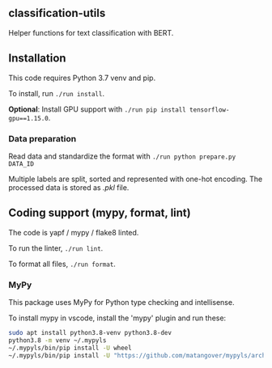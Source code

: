 ## classification-utils

Helper functions for text classification with BERT.

## Installation

This code requires Python 3.7 venv and pip.

To install, run `./run install`.

**Optional**: Install GPU support with `./run pip install tensorflow-gpu==1.15.0`.

### Data preparation

Read data and standardize the format with `./run python prepare.py DATA_ID`

Multiple labels are split, sorted and represented with one-hot encoding.
The processed data is stored as _.pkl_ file.

## Coding support (mypy, format, lint)

The code is yapf / mypy / flake8 linted.

To run the linter, `./run lint`.

To format all files, `./run format`.

### MyPy

This package uses MyPy for Python type checking and intellisense.

To install mypy in vscode, install the 'mypy' plugin and run these:

```sh
sudo apt install python3.8-venv python3.8-dev
python3.8 -m venv ~/.mypyls
~/.mypyls/bin/pip install -U wheel
~/.mypyls/bin/pip install -U "https://github.com/matangover/mypyls/archive/master.zip#egg=mypyls[patched-mypy]"
```
